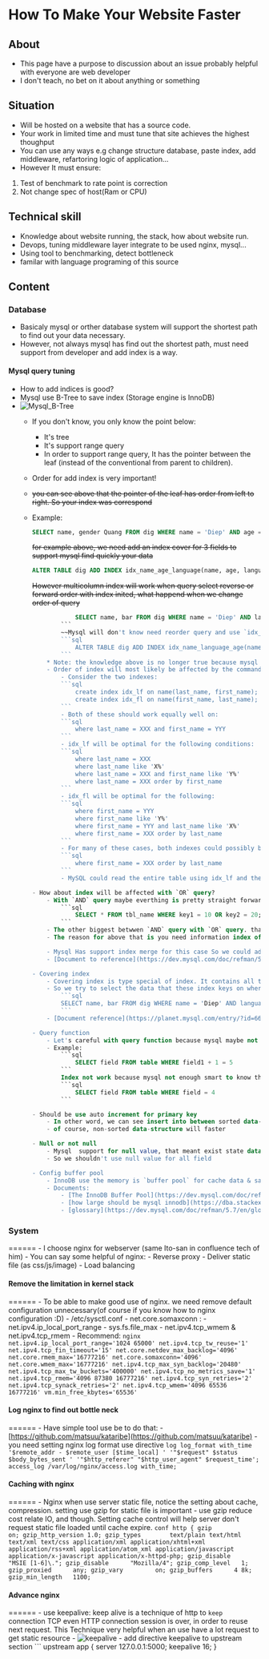 # How To Make Your Website Faster


## About

- This page have a purpose to discussion about an issue probably helpful with everyone are web developer
- I don't teach, no bet on it about anything or something

## Situation
- Will be hosted on a website that has a source code.
- Your work in limited time and must tune that site achieves the highest thoughput
- You can use any ways e.g change structure database, paste index, add middleware, refartoring logic of application...
- However It must ensure:
1. Test of benchmark to rate point is correction
2. Not change spec of host(Ram or CPU)

## Technical skill
- Knowledge about website running, the stack, how about website run.
- Devops, tuning middleware layer integrate to be used nginx, mysql...
- Using tool to benchmarking, detect bottleneck
- familar with language programing of this source

## Content

### Database
- Basicaly mysql or orther database system will support the shortest path to find out your data necessary.
- However, not always mysql has find out the shortest path, must need support from developer and add index is a way.
#### Mysql query tuning
- How to add indices is good?
- Mysql use B-Tree to save index (Storage engine is InnoDB)
- ![Mysql_B-Tree](https://github.com/mui-le/blog/blob/master/mysql_b_tree.jpg)
    - If you don't know, you only know the point below:
        - It's tree
        - It's support range query
        - In order to support range query, It has the pointer between the leaf (instead of the conventional from parent to children).

  - Order for add index is very important!
  - ~~you can see above that the pointer of the leaf has order from left to right. So your index was correspond~~
  - Example:
    ```sql
    SELECT name, gender Quang FROM dig WHERE name = 'Diep' AND age = '30' AND language = 'japan' 
    ```
    ~~for example above, we need add an index cover for 3 fields to support mysql find quickly your data~~ 
    ```sql
    ALTER TABLE dig ADD INDEX idx_name_age_language(name, age, language)
    ```
    ~~However multicolumn index will work when query select reverse or forward order with index inited, what happend when we change order of query~~
    ```sql
                SELECT name, bar FROM dig WHERE name = 'Diep' AND language = 'vietnam' AND age = '30'
            ```
            ~~Mysql will don't know need reorder query and use `idx_name_age_language` to find. So you will need re-init index alert:
            ```sql
                ALTER TABLE dig ADD INDEX idx_name_language_age(name, language, age)
            ```
        * Note: the knowledge above is no longer true because mysql has support for now [index-condition-pushdown-optimization](https://dev.mysql.com/doc/refman/5.6/en/index-condition-pushdown-optimization.html)
        - Order of index will most likely be affected by the command `LIKE`. You can reference [multiple-column-indexes](https://dev.mysql.com/doc/refman/5.7/en/multiple-column-indexes.html)
            - Consider the two indexes:
            ```sql
                create index idx_lf on name(last_name, first_name);
                create index idx_fl on name(first_name, last_name);
            ```
            - Both of these should work equally well on:
            ```sql
                where last_name = XXX and first_name = YYY
            ```
            - idx_lf will be optimal for the following conditions:
            ```sql
                where last_name = XXX
                where last_name like 'X%'
                where last_name = XXX and first_name like 'Y%'
                where last_name = XXX order by first_name
            ```
            - idx_fl will be optimal for the following:
            ```sql
                where first_name = YYY
                where first_name like 'Y%'
                where first_name = YYY and last_name like 'X%'
                where first_name = XXX order by last_name
            ```
            - For many of these cases, both indexes could possibly be used, but one is optimal. For instance, consider idx_lf with the query:
            ```sql
                where first_name = XXX order by last_name
            ```
            - MySQL could read the entire table using idx_lf and then do the filtering after the order by. I don't think this is an optimization option in practice (for MySQL), but that can happen in other databases.

    - How about index will be affected with `OR` query?
        - With `AND` query maybe everthing is pretty straight forward. But things are not so easy with `OR` query
            ```sql
                SELECT * FROM tbl_name WHERE key1 = 10 OR key2 = 20;
            ```
        - The other biggest betwwen `AND` query with `OR` query. that with `AND` query you can use `multi column index` but `OR` is not. Why?
        - The reason for above that is you need information index of field1, field2... But Do not need the in the same time because it's `OR` condition. So what is you solution in this case?

        - Mysql Has support index merge for this case So we could add an index for field1, an index for field2....an index for fieldm. Mysql will support them merge them, the first it will be find whose record relate index of field1, after that will be find the index relate of field2...then merge result of them.
        - [Document to reference](https://dev.mysql.com/doc/refman/5.7/en/index-merge-optimization.html) 

    - Covering index
        - Covering index is type special of index. It contains all the data always needs to search
        - So we try to select the data that these index keys on where clause
            ```sql
            SELECT name, bar FROM dig WHERE name = 'Diep' AND language = 'vietnam' AND age = '30'
            ```
        - [Document reference](https://planet.mysql.com/entry/?id=661727)

    - Query function
        - Let's careful with query function because mysql maybe not understand your query to use indexes
        - Example:
            ```sql
                SELECT field FROM table WHERE field1 + 1 = 5
            ```
            Index not work because mysql not enough smart to know that
            ```sql
                SELECT field FROM table WHERE field = 4
            ```

    - Should be use auto increment for primary key
        - In other word, we can see insert into between sorted data-structure và non-sorted data-structure
        - of course, non-sorted data-structure will faster

    - Null or not null
        - Mysql  support for null value, that meant exist state data non value.
        - So we shouldn't use null value for all field

    - Config buffer pool
        - InnoDB use the memory is `buffer pool` for cache data & save index, this memory save by unit is `page` has volumn (default 16kb) and use LRU algorithm to evict cache.
        - Documents:
            - [The InnoDB Buffer Pool](https://dev.mysql.com/doc/refman/5.7/en/innodb-buffer-pool.html)
            - [how large should be mysql innodb](https://dba.stackexchange.com/questions/27328/how-large-should-be-mysql-innodb-buffer-pool-size)
            - [glossary](https://dev.mysql.com/doc/refman/5.7/en/glossary.html#glos_page_size)
### System
======
    - I choose nginx for webserver (same Ito-san in confluence tech of him)
    - You can say some helpful of nginx:
        - Reverse proxy
        - Deliver static file (as css/js/image)
        - Load balancing

#### Remove the limitation in kernel stack
======
    - To be able to make good use of nginx. we need remove default configuration unnecessary(of course if you know how to nginx configuration :D)
    - /etc/sysctl.conf
        - net.core.somaxconn : 
        - net.ipv4.ip_local_port_range
        - sys.fs.file_max
        - net.ipv4.tcp_wmem & net.ipv4.tcp_rmem
        - Recommend:
            ```nginx
                net.ipv4.ip_local_port_range='1024 65000'
                net.ipv4.tcp_tw_reuse='1'
                net.ipv4.tcp_fin_timeout='15'
                net.core.netdev_max_backlog='4096'
                net.core.rmem_max='16777216'
                net.core.somaxconn='4096'
                net.core.wmem_max='16777216'
                net.ipv4.tcp_max_syn_backlog='20480'
                net.ipv4.tcp_max_tw_buckets='400000'
                net.ipv4.tcp_no_metrics_save='1'
                net.ipv4.tcp_rmem='4096 87380 16777216'
                net.ipv4.tcp_syn_retries='2'
                net.ipv4.tcp_synack_retries='2'
                net.ipv4.tcp_wmem='4096 65536 16777216'
                vm.min_free_kbytes='65536'
            ```


#### Log nginx to find out bottle neck
======
    - Have simple tool use be to do that:
    - [https://github.com/matsuu/kataribe](https://github.com/matsuu/kataribe)
    - you need setting nginx log format use directive
        ```log
        log_format with_time '$remote_addr - $remote_user [$time_local] '
                     '"$request" $status $body_bytes_sent '
                     '"$http_referer" "$http_user_agent" $request_time';
        access_log /var/log/nginx/access.log with_time;
        ```

#### Caching with nginx
======
    - Nginx when use server static file, notice the setting about cache, compression. setting use gzip for static file is important
    - use gzip reduce cost relate IO, and though. Setting cache control will help server don't request static file loaded until cache expire.
        ```conf
        http {
        gzip              on;
        gzip_http_version 1.0;
        gzip_types        text/plain
                          text/html
                          text/xml
                          text/css
                          application/xml
                          application/xhtml+xml
                          application/rss+xml
                          application/atom_xml
                          application/javascript
                          application/x-javascript
                          application/x-httpd-php;
        gzip_disable      "MSIE [1-6]\.";
        gzip_disable      "Mozilla/4";
        gzip_comp_level   1;
        gzip_proxied      any;
        gzip_vary         on;
        gzip_buffers      4 8k;
        gzip_min_length   1100;
        ```

#### Advance nginx
======
    - use keepalive: keep alive is a technique of http to `keep` connection TCP even HTTP connection session is over, in order to reuse next request. This Technique very helpful when an use have a lot request to get static resource
    - ![keepalive](https://github.com/mui-le/blog/blob/master/nginx_advance.jpg)
    - add directive keepalive to upstream section
        ```
        upstream app {
            server 127.0.0.1:5000;
            keepalive 16;
        }

    


